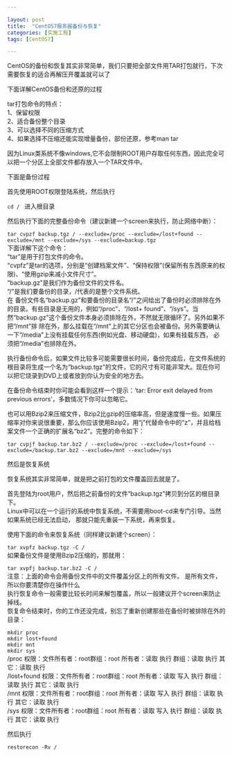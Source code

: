 ```yaml
---

layout: post
title:  "CentOS7服务器备份与恢复"
categories: [实施工程]
tags: [CentOS7]

---
```


CentOS的备份和恢复其实非常简单，我们只要把全部文件用TAR打包就行，下次需要恢复的适合再解压开覆盖就可以了  

下面详解CentOS备份和还原的过程      

tar打包命令的特点：  
1、保留权限  
2、适合备份整个目录  
3、可以选择不同的压缩方式  
4、如果选择不压缩还能实现增量备份，部份还原，参考man tar        

因为Linux类系统不像windows,它不会限制ROOT用户存取任何东西，因此完全可以把一个分区上全部文件都存放入一个TAR文件中。  

下面是备份过程  

首先使用ROOT权限登陆系统，然后执行  

`cd / ` 
进入根目录  

然后执行下面的完整备份命令（建议新建一个screen来执行，防止网络中断）：  



`tar cvpzf backup.tgz / --exclude=/proc --exclude=/lost+found --exclude=/mnt --exclude=/sys --exclude=backup.tgz`  
下面详解下这个命令：   
“tar”是用于打包文件的命令。   
“cvpfz”是tar的选项，分别是“创建档案文件”、“保持权限”(保留所有东西原来的权限)、“使用gzip来减小文件尺寸”。   
“backup.gz”是我们作为备份文件的文件名。   
“/”是我们要备份的目录，/代表的是整个文件系统。   
在 备份文件名“backup.gz”和要备份的目录名“/”之间给出了备份时必须排除在外的目录。有些目录是无用的，例如“/proc”、“/lost+ found”、“/sys”。当然“backup.gz”这个备份文件本身必须排除在外，不然就无限循环了。另外如果不把“/mnt”排 除在外，那么挂载在“/mnt”上的其它分区也会被备份。另外需要确认一下“/media”上没有挂载任何东西(例如光盘、移动硬盘)，如果有挂载东西， 必须把“/media”也排除在外。  

 

执行备份命令后，如果文件比较多可能需要很长时间，备份完成后，在文件系统的根目录将生成一个名为“backup.tgz”的文件，它的尺寸有可能非常大。现在你可以把它烧录到DVD上或者放到你认为安全的地方去。 

在备份命令结束时你可能会看到这样一个提示：’tar: Error exit delayed from previous errors’，多数情况下你可以忽略它。   

也可以用Bzip2来压缩文件，Bzip2比gzip的压缩率高，但是速度慢一些。如果压缩率对你来说很重要，那么你应该使用Bzip2，用“j”代替命令中的“z”，并且给档案文件一个正确的扩展名“bz2”。完整的命令如下：  



`tar cvpjf backup.tar.bz2 / --exclude=/proc --exclude=/lost+found --exclude=/backup.tar.bz2 --exclude=/mnt --exclude=/sys `     

然后是恢复系统

恢复系统其实非常简单，就是把之前打包的文件覆盖回去就是了。  

首先登陆为root用户，然后把之前备份的文件“backup.tgz”拷贝到分区的根目录下。   
Linux中可以在一个运行的系统中恢复系统，不需要用boot-cd来专门引导。当然如果系统已经无法启动， 那就只能先重装一下系统，再来恢复。  


使用下面的命令来恢复系统（同样建议新建个screen）：  

`tar xvpfz backup.tgz -C /`  
如果备份文件是使用Bzip2压缩的，那就用：  

`tar xvpfj backup.tar.bz2 -C / `  
注意：上面的命令会用备份文件中的文件覆盖分区上的所有文件。 是所有文件，所以你要清楚你在操作什么  
执行恢复命令一般需要比较长时间来解包覆盖，所以一般建议开个screen来防止掉线。   
恢复命令结束时，你的工作还没完成，别忘了重新创建那些在备份时被排除在外的目录：    

`mkdir proc`  
`mkdir lost+found `  
`mkdir mnt`  
`mkdir sys  `   
/proc 权限：文件所有者：root群组：root 所有者：读取 执行 群组：读取 执行 其它：读取 执行  
/lost+found 权限：文件所有者：root群组：root 所有者：读取 写入 执行 群组：读取 执行 其它：读取 执行  
/mnt 权限：文件所有者：root群组：root 所有者：读取 写入 执行 群组：读取 执行 其它：读取 执行  
/sys 权限：文件所有者：root群组：root 所有者：读取 写入 执行 群组：读取 执行 其它：读取 执行    

 

然后执行    



`restorecon -Rv /`